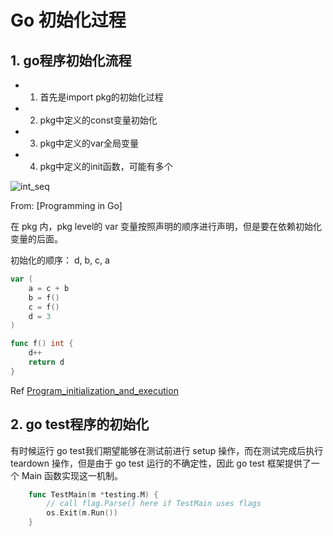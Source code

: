 # Go 初始化过程

## 1. go程序初始化流程

* 1. 首先是import pkg的初始化过程
* 2. pkg中定义的const变量初始化
* 3. pkg中定义的var全局变量
* 4. pkg中定义的init函数，可能有多个

![int_seq](http://www.do1618.com/wp-content/uploads/2017/05/go_init_seq.png)

From: [Programming in Go]

在 pkg 内，pkg level的 var 变量按照声明的顺序进行声明，但是要在依赖初始化变量的后面。

初始化的顺序： d, b, c, a

```go
var (
	a = c + b
	b = f()
	c = f()
	d = 3
)

func f() int {
	d++
	return d
}
```

Ref [Program_initialization_and_execution](https://golang.org/ref/spec#Program_initialization_and_execution)

## 2. go test程序的初始化

有时候运行 go test我们期望能够在测试前进行 setup 操作，而在测试完成后执行 teardown 操作，但是由于 go test 运行的不确定性，因此 go test 框架提供了一个 Main 函数实现这一机制。

```go
	func TestMain(m *testing.M) {
		// call flag.Parse() here if TestMain uses flags
		os.Exit(m.Run())
	}
```